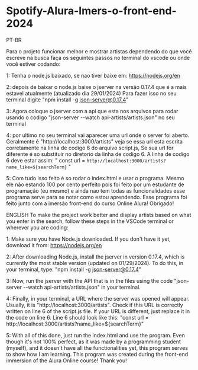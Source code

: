 
# Spotify-Alura-Imers-o-front-end-2024

PT-BR

Para o projeto funcionar melhor e mostrar artistas dependendo do que você escreve na busca faça os seguintes passos no terminal do vscode ou onde você estiver codando:

1: Tenha o node.js baixado, se nao tiver baixe em: https://nodejs.org/en

2: depois de baixar o node.js baixe o jserver na versão 0.17.4 que é a mais estavel atualmente (atualizado dia 29/01/2024) Para fazer isso no seu terminal digite "npm install -g json-server@0.17.4"

3: Agora coloque o jserver com a api que esta nos arquivos para rodar usando o codigo "json-server --watch api-artists/artists.json" no seu terminal

4: por ultimo no seu terminal vai aparecer uma url onde o server foi aberto. Geralmente é "http://localhost:3000/artists" veja se essa url esta escrita corretamente na linha de codigo 6 do arquivo script.js, Se sua url for diferente é so substituir no diretorio da linha de codigo 6. A linha de codigo 6 deve estar assim: " const url = `http://localhost:3000/artists?name_like=${searchTerm}` "

5: Com tudo isso feito é so rodar o index.html e usar o programa. Mesmo ele não estando 100 por cento perfeito pois foi feito por um estudante de programação (eu mesmo) e ainda nao tem todas as funcionalidades esse programa serve para se notar como estou aprendendo. Esse programa foi feito junto com a imersão front-end do curso Online Alura! Obrigado!

ENGLISH
To make the project work better and display artists based on what you enter in the search, follow these steps in the VSCode terminal or wherever you are coding:

1: Make sure you have Node.js downloaded. If you don't have it yet, download it from: https://nodejs.org/en

2: After downloading Node.js, install the jserver in version 0.17.4, which is currently the most stable version (updated on 01/29/2024). To do this, in your terminal, type: "npm install -g json-server@0.17.4"

3: Now, run the jserver with the API that is in the files using the code "json-server --watch api-artists/artists.json" in your terminal.

4: Finally, in your terminal, a URL where the server was opened will appear. Usually, it is "http://localhost:3000/artists". Check if this URL is correctly written on line 6 of the script.js file. If your URL is different, just replace it in the code on line 6. Line 6 should look like this: "const url = http://localhost:3000/artists?name_like=${searchTerm}"

5: With all of this done, just run the index.html and use the program. Even though it's not 100% perfect, as it was made by a programming student (myself), and it doesn't have all the functionalities yet, this program serves to show how I am learning. This program was created during the front-end immersion of the Alura Online course! Thank you!

